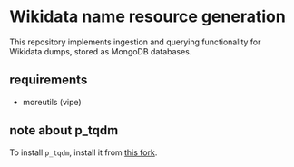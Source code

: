 # Wikidata name resource generation

This repository implements ingestion and querying functionality for Wikidata dumps, stored as MongoDB databases.

## requirements
- moreutils (vipe)

## note about p\_tqdm

To install `p_tqdm`, install it from [this fork](https://github.com/cthoyt/p_tqdm/tree/patch-1).
